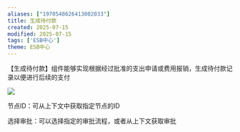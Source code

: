 ```yaml
---
aliases: ["1970548626413002033"]
title: 生成待付款
created: 2025-07-15
modified: 2025-07-15
tags: ['ESB中心']
theme: ESB中心
---
```


【生成待付款】组件能够实现根据经过批准的支出申请或费用报销，生成待付款记录以便进行后续的支付

![](2c0ae9f02688a452533b2bb978fe82f8.jpg)

节点ID：可从上下文中获取指定节点的ID

选择审批：可以选择指定的审批流程，或者从上下文获取审批